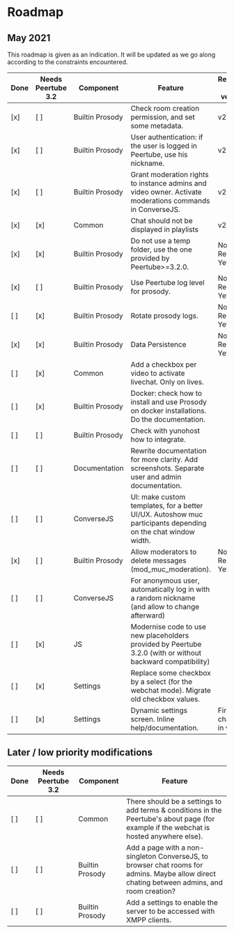 # Roadmap

## May 2021

This roadmap is given as an indication. It will be updated as we go along according to the constraints encountered.

| Done | Needs Peertube 3.2 | Component | Feature | Released in version
---|---|---|---|---
[x] | [ ] | Builtin Prosody | Check room creation permission, and set some metadata. | v2.1.0
[x] | [ ] | Builtin Prosody | User authentication: if the user is logged in Peertube, use his nickname. | v2.1.0
[x] | [ ] | Builtin Prosody | Grant moderation rights to instance admins and video owner. Activate moderations commands in ConverseJS. | v2.1.0
[x] | [x] | Common | Chat should not be displayed in playlists | v2.2.0
[x] | [x] | Builtin Prosody | Do not use a temp folder, use the one provided by Peertube>=3.2.0. | Not Released Yet
[x] | [ ] | Builtin Prosody | Use Peertube log level for prosody. | Not Released Yet
[ ] | [x] | Builtin Prosody | Rotate prosody logs. | Not Released Yet
[x] | [x] | Builtin Prosody | Data Persistence | Not Released Yet
[ ] | [x] | Common | Add a checkbox per video to activate livechat. Only on lives.
[ ] | [x] | Builtin Prosody | Docker: check how to install and use Prosody on docker installations. Do the documentation.
[ ] | [ ] | Builtin Prosody | Check with yunohost how to integrate.
[ ] | [ ] | Documentation | Rewrite documentation for more clarity. Add screenshots. Separate user and admin documentation.
[ ] | [ ] | ConverseJS | UI: make custom templates, for a better UI/UX. Autoshow muc participants depending on the chat window width.
[x] | [ ] | Builtin Prosody | Allow moderators to delete messages (mod_muc_moderation). | Not Released Yet
[ ] | [ ] | ConverseJS | For anonymous user, automatically log in with a random nickname (and allow to change afterward)
[ ] | [x] | JS | Modernise code to use new placeholders provided by Peertube 3.2.0 (with or without backward compatibility)
[ ] | [x] | Settings | Replace some checkbox by a select (for the webchat mode). Migrate old checkbox values.
[ ] | [x] | Settings | Dynamic settings screen. Inline help/documentation. | First changes in v2.2.0

## Later / low priority modifications

| Done | Needs Peertube 3.2 | Component | Feature
---|---|---|---
[ ] | [ ] | Common | There should be a settings to add terms & conditions in the Peertube's about page (for example if the webchat is hosted anywhere else).
[ ] | [ ] | Builtin Prosody | Add a page with a non-singleton ConverseJS, to browser chat rooms for admins. Maybe allow direct chating between admins, and room creation?
[ ] | [ ] | Builtin Prosody | Add a settings to enable the server to be accessed with XMPP clients.
